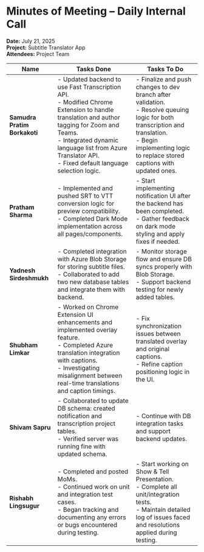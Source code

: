 # Minutes of Meeting – Daily Internal Call  
**Date:** July 21, 2025  
**Project:** Subtitle Translator App  
**Attendees:** Project Team  

| Name                    | Tasks Done                                                                                                                                                                      | Tasks To Do                                                                                                                                                                                       |
|-------------------------|----------------------------------------------------------------------------------------------------------------------------------------------------------------------------------|----------------------------------------------------------------------------------------------------------------------------------------------------------------------------------------------------|
| **Samudra Pratim Borkakoti** | - Updated backend to use Fast Transcription API. <br> - Modified Chrome Extension to handle translation and author tagging for Zoom and Teams. <br> - Integrated dynamic language list from Azure Translator API. <br> - Fixed default language selection logic. | - Finalize and push changes to dev branch after validation. <br> - Resolve queuing logic for both transcription and translation. <br> - Begin implementing logic to replace stored captions with updated ones. |
| **Pratham Sharma**         | - Implemented and pushed SRT to VTT conversion logic for preview compatibility. <br> - Completed Dark Mode implementation across all pages/components.                        | - Start implementing notification UI after the backend has been completed. <br> - Gather feedback on dark mode styling and apply fixes if needed.                                                  |
| **Yadnesh Sirdeshmukh**    | - Completed integration with Azure Blob Storage for storing subtitle files. <br> - Collaborated to add two new database tables and integrate them with backend.              | - Monitor storage flow and ensure DB syncs properly with Blob Storage. <br> - Support backend testing for newly added tables.                                                                      |
| **Shubham Limkar**         | - Worked on Chrome Extension UI enhancements and implemented overlay feature. <br> - Completed Azure translation integration with captions. <br> - Investigating misalignment between real-time translations and caption timings. | - Fix synchronization issues between translated overlay and original captions. <br> - Refine caption positioning logic in the UI.                                                                  |
| **Shivam Sapru**           | - Collaborated to update DB schema: created notification and transcription project tables. <br> - Verified server was running fine with updated schema.                      | - Continue with DB integration tasks and support backend updates.                                                                                                                                |
| **Rishabh Lingsugur**      | - Completed and posted MoMs. <br> - Continued work on unit and integration test cases. <br> - Began tracking and documenting any errors or bugs encountered during testing.     | - Start working on Show & Tell Presentation. <br> - Complete all unit/integration tests. <br> - Maintain detailed log of issues faced and resolutions applied during testing.                     |
